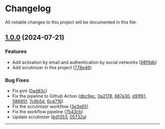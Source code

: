 <!--- BEGIN HEADER -->
# Changelog

All notable changes to this project will be documented in this file.
<!--- END HEADER -->

## [1.0.0](https://github.com/celsonery/pit-api/compare/eb11518dcf1a0f30f171b1ab0d9ae0b61d07f72e...v1.0.0) (2024-07-21)

### Features

* Add activation by email and authentication by social networks ([98f9db](https://github.com/celsonery/pit-api/commit/98f9dbcf6ea8ec500f609cc395ac22c95f4ce19c))
* Add scrutinizer in this project ([778e46](https://github.com/celsonery/pit-api/commit/778e46fa818821580b757068ac7e4c0128b53f94))

### Bug Fixes

* Fix pint ([0ad83c](https://github.com/celsonery/pit-api/commit/0ad83cea6a0a621a00a39453735864cf5b437048))
* Fix the pipeline to Github Action ([dbc9ec](https://github.com/celsonery/pit-api/commit/dbc9ec8381bf82a4b9279e36dde89a16370b4db5), [0a2178](https://github.com/celsonery/pit-api/commit/0a2178ce8ef2fd750c1fd945234299c7899a469b), [887a30](https://github.com/celsonery/pit-api/commit/887a30b6548a14091df13082dbbdd3a4ac487dbc), [d91f61](https://github.com/celsonery/pit-api/commit/d91f61d05a0f42245395dae4f2995c590ba61459), [58685f](https://github.com/celsonery/pit-api/commit/58685fb698e398481862cb45ad8b5df0f546cce4), [7c8b5d](https://github.com/celsonery/pit-api/commit/7c8b5d7cd09a71f808fcd33d002cc7cf5a5d9c6d), [6c4716](https://github.com/celsonery/pit-api/commit/6c4716613a15a892fcedfdd3c2fb3b225f9f04e1))
* Fix the scrutinizer workflow ([3e3e65](https://github.com/celsonery/pit-api/commit/3e3e652defb1aad703d1be4aaeb13899f6b93134))
* Fix the workflow pipeline ([7543cb](https://github.com/celsonery/pit-api/commit/7543cb3631c6c42d09f4e0d4bc148fb2c647c138))
* Update scrutinizer ([bd1353](https://github.com/celsonery/pit-api/commit/bd1353300e7156430175d16f07dda467f38560bf), [05732a](https://github.com/celsonery/pit-api/commit/05732a93ba3cd95e489b627563dfd71013701648))


---

